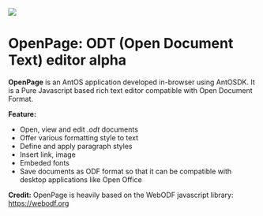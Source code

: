 ![](https://os.lxsang.me/repo/OpenPage/OpenPage.png)
# OpenPage: ODT (Open Document Text) editor alpha
**OpenPage** is an AntOS application developed in-browser using AntOSDK. It is a Pure Javascript based rich text editor compatible with Open Document Format.

**Feature:**
* Open, view and edit *.odt* documents
* Offer various formatting style to text
* Define and apply paragraph styles
* Insert link, image
* Embeded fonts
* Save documents as ODF format so that it can be compatible with desktop applications like Open Office
 
**Credit:**
OpenPage is heavily based on the WebODF javascript library: https://webodf.org